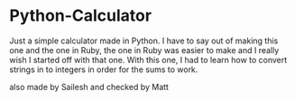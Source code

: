 Python-Calculator
=================

Just a simple calculator made in Python.
I have to say out of making this one and the one in Ruby, the one in Ruby was easier to make and I really wish I started off with that one.
With this one, I had to learn how to convert strings in to integers in order for the sums to work.


also made by Sailesh and checked by Matt
